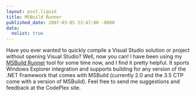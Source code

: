 ```yaml
--- 
layout: post.liquid
title: MSBuild Runner
published_date: 2007-03-05 23:47:00 -0800
data:
  nolist: true
---
```


Have you ever wanted to quickly compile a Visual Studio solution or project without opening Visual Studio?  Well, now you can!
I have been using my <a href="https://www.codeplex.com/msbuildrunner/">MSBuild Runner</a> tool for some time now, and I find it pretty helpful.  It sports Windows Explorer integration and supports building for any version of the .NET Framework that comes with MSBuild (currently 2.0 and the 3.5 CTP come with a version of MSBuild).  Feel free to send me suggestions and feedback at the CodePlex site.
